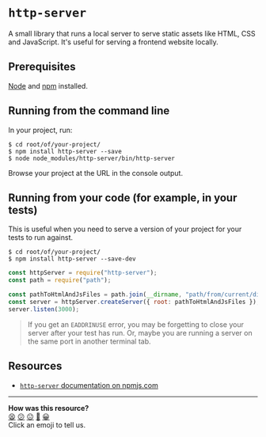 # `http-server`

A small library that runs a local server to serve static assets like HTML, CSS and JavaScript.  It's useful for serving a frontend website locally.

## Prerequisites

[Node](node.md) and [npm](npm.md) installed.

## Running from the command line

In your project, run:

    $ cd root/of/your-project/
    $ npm install http-server --save
    $ node node_modules/http-server/bin/http-server

Browse your project at the URL in the console output.

## Running from your code (for example, in your tests)

This is useful when you need to serve a version of your project for your tests to run against.

    $ cd root/of/your-project/
    $ npm install http-server --save-dev

```js
const httpServer = require("http-server");
const path = require("path");

const pathToHtmlAndJsFiles = path.join(__dirname, "path/from/current/dir/to/html/and/js/files");
const server = httpServer.createServer({ root: pathToHtmlAndJsFiles });
server.listen(3000);
```

> If you get an `EADDRINUSE` error, you may be forgetting to close your server after your test has run.  Or, maybe you are running a server on the same port in another terminal tab.

## Resources

- [`http-server` documentation on npmjs.com](https://www.npmjs.com/package/http-server)

<!-- BEGIN GENERATED SECTION DO NOT EDIT -->

---

**How was this resource?**  
[😫](https://airtable.com/shrUJ3t7KLMqVRFKR?prefill_Repository=course&prefill_File=pills/http_server.md&prefill_Sentiment=😫) [😕](https://airtable.com/shrUJ3t7KLMqVRFKR?prefill_Repository=course&prefill_File=pills/http_server.md&prefill_Sentiment=😕) [😐](https://airtable.com/shrUJ3t7KLMqVRFKR?prefill_Repository=course&prefill_File=pills/http_server.md&prefill_Sentiment=😐) [🙂](https://airtable.com/shrUJ3t7KLMqVRFKR?prefill_Repository=course&prefill_File=pills/http_server.md&prefill_Sentiment=🙂) [😀](https://airtable.com/shrUJ3t7KLMqVRFKR?prefill_Repository=course&prefill_File=pills/http_server.md&prefill_Sentiment=😀)  
Click an emoji to tell us.

<!-- END GENERATED SECTION DO NOT EDIT -->

